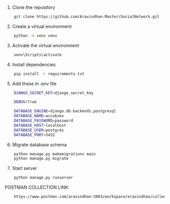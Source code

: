 1. Clone the repository

```bash
    git clone https://github.com/Aravindhan-Master/SocialNetwork.git
```

2. Create a virtual environment

```bash
    python -m venv venv
```

3. Activate the virtual environment

```bash
    venv\Scripts\activate
```

4. Install dependencies

```bash
    pip install -r requirements.txt
```

5. Add these in .env file

```bash
    DJANGO_SECRET_KEY=django_secret_key

    DEBUG=True

    DATABASE_ENGINE=django.db.backends.postgresql
    DATABASE_NAME=accuknox
    DATABASE_PASSWORD=password
    DATABASE_HOST=localhost
    DATABASE_USER=postgres
    DATABASE_PORT=5432
```

6. Migrate database schema

```bash
    python manage.py makemigrations main
    python manage.py migrate
```

7. Start server

```bash
    python manage.py runserver
```

POSTMAN COLLECTION LINK:

```bash
    https://www.postman.com/aravindhan-2003/workspace/aravindhan/collection/37437613-d335e733-c5a9-4b0e-9288-0162096cd861
```